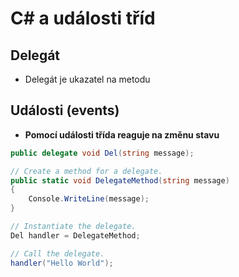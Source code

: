 # C# a události tříd

## Delegát
- Delegát je ukazatel na metodu

## Události (events)
- **Pomocí události třída reaguje na změnu stavu**
```cs
public delegate void Del(string message);

// Create a method for a delegate.
public static void DelegateMethod(string message)
{
    Console.WriteLine(message);
}

// Instantiate the delegate.
Del handler = DelegateMethod;

// Call the delegate.
handler("Hello World");
 ```

